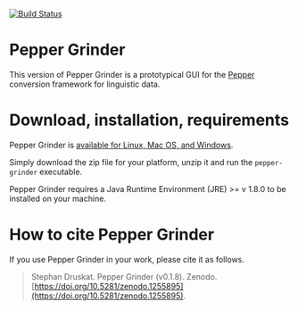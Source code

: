 [![Build Status](https://travis-ci.org/sdruskat/pepper-grinder.svg?branch=master)](https://travis-ci.org/sdruskat/pepper-grinder)

# Pepper Grinder

This version of Pepper Grinder is a prototypical GUI for the [Pepper](https://github.com/korpling/pepper) conversion framework for linguistic data.

# Download, installation, requirements

Pepper Grinder is [available for Linux, Mac OS, and Windows](https://github.com/sdruskat/pepper-grinder/releases/latest).

Simply download the zip file for your platform, unzip it and run the `pepper-grinder` executable.

Pepper Grinder requires a Java Runtime Environment (JRE) >= v 1.8.0 to be installed on your machine.

# How to cite Pepper Grinder

If you use Pepper Grinder in your work, please cite it as follows.

> Stephan Druskat. Pepper Grinder (v0.1.8). Zenodo. [https://doi.org/10.5281/zenodo.1255895](https://doi.org/10.5281/zenodo.1255895).
